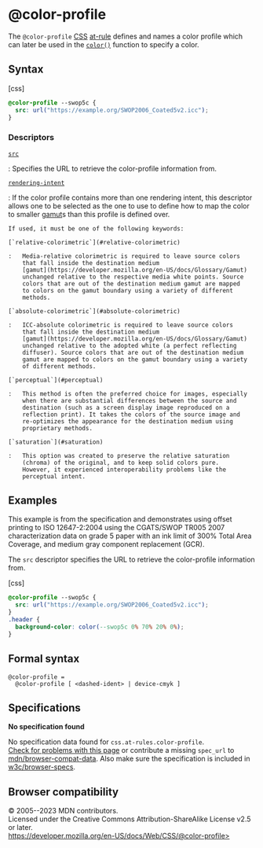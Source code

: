 \@color-profile
===============

The `@color-profile`
[CSS](https://developer.mozilla.org/en-US/docs/Web/CSS)
[at-rule](at-rule.md) defines and names a color profile which can later be
used in the [`color()`](_Resources/Markup%20And%20Styling/css/color_value/color.md) function to specify a color.

Syntax
------

[css]

```css
@color-profile --swop5c {
  src: url("https://example.org/SWOP2006_Coated5v2.icc");
}
```

### Descriptors

[`src`](#src)

:   Specifies the URL to retrieve the color-profile information from.

[`rendering-intent`](#rendering-intent)

:   If the color profile contains more than one rendering intent, this
    descriptor allows one to be selected as the one to use to define how
    to map the color to smaller
    [gamut](https://developer.mozilla.org/en-US/docs/Glossary/Gamut)s
    than this profile is defined over.

    If used, it must be one of the following keywords:

    [`relative-colorimetric`](#relative-colorimetric)

    :   Media-relative colorimetric is required to leave source colors
        that fall inside the destination medium
        [gamut](https://developer.mozilla.org/en-US/docs/Glossary/Gamut)
        unchanged relative to the respective media white points. Source
        colors that are out of the destination medium gamut are mapped
        to colors on the gamut boundary using a variety of different
        methods.

    [`absolute-colorimetric`](#absolute-colorimetric)

    :   ICC-absolute colorimetric is required to leave source colors
        that fall inside the destination medium
        [gamut](https://developer.mozilla.org/en-US/docs/Glossary/Gamut)
        unchanged relative to the adopted white (a perfect reflecting
        diffuser). Source colors that are out of the destination medium
        gamut are mapped to colors on the gamut boundary using a variety
        of different methods.

    [`perceptual`](#perceptual)

    :   This method is often the preferred choice for images, especially
        when there are substantial differences between the source and
        destination (such as a screen display image reproduced on a
        reflection print). It takes the colors of the source image and
        re-optimizes the appearance for the destination medium using
        proprietary methods.

    [`saturation`](#saturation)

    :   This option was created to preserve the relative saturation
        (chroma) of the original, and to keep solid colors pure.
        However, it experienced interoperability problems like the
        perceptual intent.

Examples
--------

This example is from the specification and demonstrates using offset
printing to ISO 12647-2:2004 using the CGATS/SWOP TR005 2007
characterization data on grade 5 paper with an ink limit of 300% Total
Area Coverage, and medium gray component replacement (GCR).

The `src` descriptor specifies the URL to retrieve the color-profile
information from.

[css]

```css
@color-profile --swop5c {
  src: url("https://example.org/SWOP2006_Coated5v2.icc");
}
.header {
  background-color: color(--swop5c 0% 70% 20% 0%);
}
```

Formal syntax
-------------

```
@color-profile = 
  @color-profile [ <dashed-ident> | device-cmyk ]   
```

Specifications
--------------

**No specification found**

No specification data found for `css.at-rules.color-profile`.\
[Check for problems with this page](#on-github) or contribute a missing
`spec_url` to
[mdn/browser-compat-data](https://github.com/mdn/browser-compat-data).
Also make sure the specification is included in
[w3c/browser-specs](https://github.com/w3c/browser-specs).

Browser compatibility
---------------------

© 2005--2023 MDN contributors.\
Licensed under the Creative Commons Attribution-ShareAlike License v2.5
or later.\
https://developer.mozilla.org/en-US/docs/Web/CSS/@color-profile>
